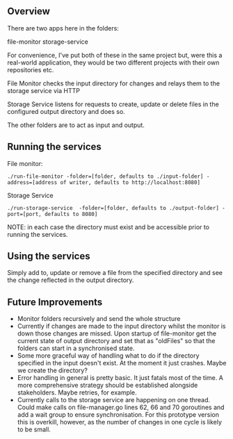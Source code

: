 ## Overview


There are two apps here in the folders:

file-monitor
storage-service

For convenience, I've put both of these in the same project but, were this a real-world application, they would be two different projects with their own repositories etc.

File Monitor checks the input directory for changes and relays them to the storage service via HTTP

Storage Service listens for requests to create, update or delete files in the configured output directory and does so.

The other folders are to act as input and output.

## Running the services

File monitor:

```./run-file-monitor -folder=[folder, defaults to ./input-folder] -address=[address of writer, defaults to http://localhost:8080]```

Storage Service

```./run-storage-service  -folder=[folder, defaults to ./output-folder] -port=[port, defaults to 8080]```

NOTE: in each case the directory must exist and be accessible prior to running the services.

## Using the services

Simply add to, update or remove a file from the specified directory and see the change reflected in the output directory.


## Future Improvements

- Monitor folders recursively and send the whole structure
- Currently if changes are made to the input directory whilst the monitor is down those changes are missed. Upon startup of file-monitor get the current state of output directory and set that as "oldFiles" so that the folders can start in a synchronised state.
- Some more graceful way of handling what to do if the directory specified in the input doesn't exist. At the moment it just crashes. Maybe we create the directory?
- Error handling in general is pretty basic. It just fatals most of the time. A more comprehensive strategy should be established alongside stakeholders. Maybe retries, for example.
- Currently calls to the storage service are happening on one thread. Could make calls on file-manager.go lines 62, 66 and 70 goroutines and add a wait group to ensure synchronisation. For this prototype version this is overkill, however, as the number of changes in one cycle is likely to be small.